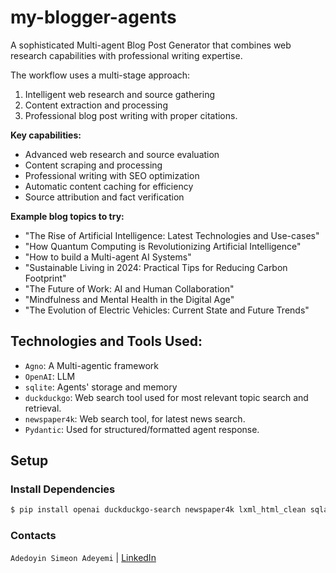 # my-blogger-agents
A sophisticated Multi-agent Blog Post Generator that combines web research capabilities with professional writing expertise. 

The workflow uses a multi-stage approach: 
1. Intelligent web research and source gathering
2. Content extraction and processing
3. Professional blog post writing with proper citations.

**Key capabilities:**
- Advanced web research and source evaluation
- Content scraping and processing
- Professional writing with SEO optimization
- Automatic content caching for efficiency
- Source attribution and fact verification

**Example blog topics to try:**
- "The Rise of Artificial Intelligence: Latest Technologies and Use-cases"
- "How Quantum Computing is Revolutionizing Artificial Intelligence"
- "How to build a Multi-agent AI Systems"
- "Sustainable Living in 2024: Practical Tips for Reducing Carbon Footprint"
- "The Future of Work: AI and Human Collaboration"
- "Mindfulness and Mental Health in the Digital Age"
- "The Evolution of Electric Vehicles: Current State and Future Trends"

## Technologies and Tools Used:
- `Agno`: A Multi-agentic framework
- `OpenAI`: LLM
- `sqlite`: Agents' storage and memory
- `duckduckgo`: Web search tool used for most relevant topic search and retrieval.
- `newspaper4k`: Web search tool, for latest news search.
- `Pydantic`: Used for structured/formatted agent response.

## Setup

### Install Dependencies
```bash
$ pip install openai duckduckgo-search newspaper4k lxml_html_clean sqlalchemy agno
```

### Contacts
`Adedoyin Simeon Adeyemi` | [LinkedIn](https://www.linkedin.com/in/adedoyin-adeyemi-a7827b160/)

